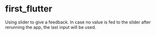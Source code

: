 # first_flutter

Using slider to give a feedback. In case no value is fed to the slider after rerunning the app, the last input will be used. 
